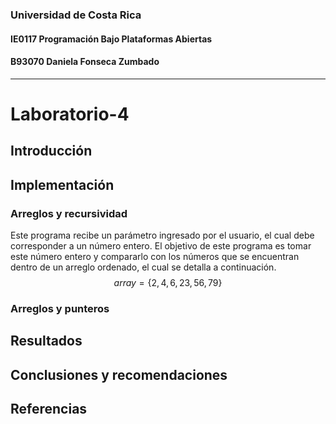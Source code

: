 ### Universidad de Costa Rica
#### IE0117 Programación Bajo Plataformas Abiertas
#### B93070 Daniela Fonseca Zumbado
---
# Laboratorio-4

## Introducción
## Implementación
### Arreglos y recursividad
Este programa recibe un parámetro ingresado por el usuario, el cual debe corresponder a un número entero. El objetivo de este programa es tomar este número entero y compararlo con los números que se encuentran dentro de un arreglo ordenado, el cual se detalla a continuación.
$$array = \bigl\{ 2, 4, 6, 23, 56, 79 \bigl\}$$
### Arreglos y punteros

## Resultados
## Conclusiones y recomendaciones
## Referencias
